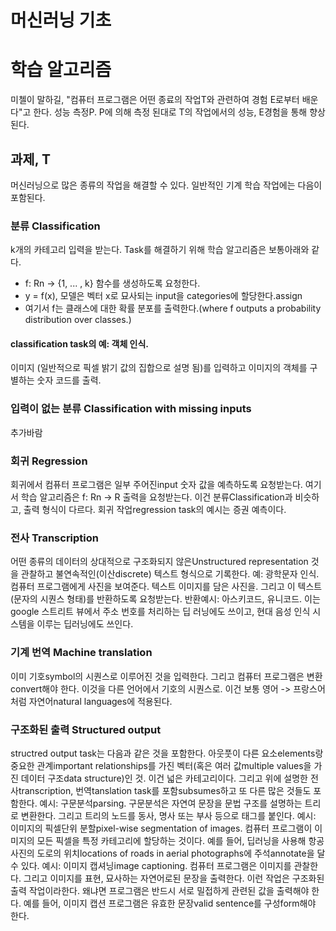 # 머신러닝 기초

# 학습 알고리즘
미첼이 말하길, "컴퓨터 프로그램은 어떤 종료의 작업T와 관련하여 경험 E로부터 배운다"고 한다. 성능 측정P. P에 의해 측정 된대로 T의 작업에서의 성능, E경험을 통해 향상된다. 

## 과제, T
머신러닝으로 많은 종류의 작업을 해결할 수 있다. 일반적인 기계 학습 작업에는 다음이 포함된다.

### 분류 Classification
k개의 카테고리 입력을 받는다. Task를 해결하기 위해 학습 알고리즘은 보통아래와 같다. <br>

- f: Rn -> {1, ... , k} 함수를 생성하도록 요청한다.
- y = f(x), 모델은 벡터 x로 묘사되는 input을 categories에 할당한다.assign
- 여기서 f는 클래스에 대한 확률 분포를 출력한다.(where f outputs a probability distribution over classes.)

#### classification task의 예: 객체 인식.
이미지 (일반적으로 픽셀 밝기 값의 집합으로 설명 됨)를 입력하고 이미지의 객체를 구별하는 숫자 코드를 출력.

### 입력이 없는 분류 Classification with missing inputs
추가바람

### 회귀 Regression
회귀에서 컴퓨터 프로그램은 일부 주어진input 숫자 값을 예측하도록 요청받는다. 여기서 학습 알고리즘은 f: Rn -> R 출력을 요청받는다. 이건 분류Classification과 비슷하고, 출력 형식이 다르다. 회귀 작업regression task의 예시는 증권 예측이다.

### 전사 Transcription
어떤 종류의 데이터의 상대적으로 구조화되지 않은Unstructured representation 것을 관찰하고 불연속적인(이산discrete) 텍스트 형식으로 기록한다. 예: 광학문자 인식. 컴퓨터 프로그램에게 사진을 보여준다. 텍스트 이미지를 담은 사진을. 그리고 이 텍스트(문자의 시퀀스 형태)를 반환하도록 요청받는다. 반환예시: 아스키코드, 유니코드. 이는 google 스트리트 뷰에서 주소 번호를 처리하는 딥 러닝에도 쓰이고, 현대 음성 인식 시스템을 이루는 딥러닝에도 쓰인다.

### 기계 번역 Machine translation
이미 기호symbol의 시퀀스로 이루어진 것을 입력한다. 그리고 컴퓨터 프로그램은 변환convert해야 한다. 이것을 다른 언어에서 기호의 시퀀스로. 이건 보통 영어 -> 프랑스어처럼 자연어natural languages에 적용된다.

### 구조화된 출력 Structured output
structred output task는 다음과 같은 것을 포함한다. 아웃풋이 다른 요소elements랑 중요한 관계important relationships를 가진 벡터(혹은 여러 값multiple values을 가진 데이터 구조data structure)인 것. 이건 넓은 카테고리이다. 그리고 위에 설명한 전사transcription, 번역tanslation task를 포함subsumes하고 또 다른 많은 것들도 포함한다. 예시: 구문분석parsing. 구문분석은 자연여 문장을 문법 구조를 설명하는 트리로 변환한다. 그리고 트리의 노드를 동사, 명사 또는 부사 등으로 태그를 붙인다. 예시: 이미지의 픽셀단위 분할pixel-wise segmentation of images. 컴퓨터 프로그램이 이미지의 모든 픽셀을 특정 카테고리에 할당하는 것이다. 예를 들어, 딥러닝을 사용해 항공사진의 도로의 위치locations of roads in aerial photographs에 주석annotate을 달 수 있다. 예시: 이미지 캡셔닝image captioning. 컴퓨터 프로그램은 이미지를 관찰한다. 그리고 이미지를 표현, 묘사하는 자연어로된 문장을 출력한다. 이런 작업은 구조화된 출력 작업이라한다. 왜냐면 프로그램은 반드시 서로 밀접하게 관련된 값을 출력해야 한다. 예를 들어, 이미지 캡션 프로그램은 유효한 문장valid sentence를 구성form해야 한다.

